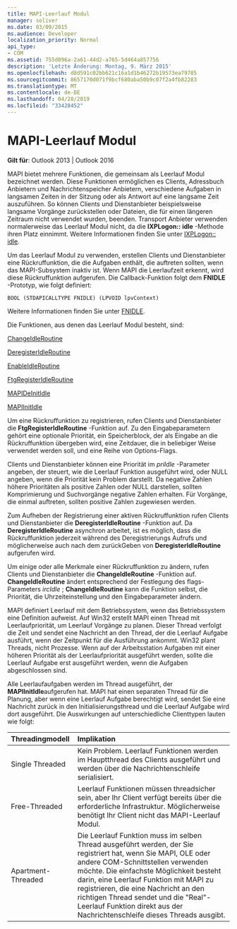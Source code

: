 ```yaml
---
title: MAPI-Leerlauf Modul
manager: soliver
ms.date: 03/09/2015
ms.audience: Developer
localization_priority: Normal
api_type:
- COM
ms.assetid: 755d096a-2a61-44d2-a765-5d464a857756
description: 'Letzte Änderung: Montag, 9. März 2015'
ms.openlocfilehash: d8d591c02bb621c16a1d1b46272b19573ea79785
ms.sourcegitcommit: 8657170d071f9bcf680aba50b9c07f2a4fb82283
ms.translationtype: MT
ms.contentlocale: de-DE
ms.lasthandoff: 04/28/2019
ms.locfileid: "33428452"
---
```

# <a name="mapi-idle-engine"></a>MAPI-Leerlauf Modul

  
  
**Gilt für**: Outlook 2013 | Outlook 2016 
  
MAPI bietet mehrere Funktionen, die gemeinsam als Leerlauf Modul bezeichnet werden. Diese Funktionen ermöglichen es Clients, Adressbuch Anbietern und Nachrichtenspeicher Anbietern, verschiedene Aufgaben in langsamen Zeiten in der Sitzung oder als Antwort auf eine langsame Zeit auszuführen. So können Clients und Dienstanbieter beispielsweise langsame Vorgänge zurückstellen oder Dateien, die für einen längeren Zeitraum nicht verwendet wurden, beenden. Transport Anbieter verwenden normalerweise das Leerlauf Modul nicht, da die **IXPLogon:: idle** -Methode ihren Platz einnimmt. Weitere Informationen finden Sie unter [IXPLogon:: idle](ixplogon-idle.md).
  
Um das Leerlauf Modul zu verwenden, erstellen Clients und Dienstanbieter eine Rückruffunktion, die die Aufgaben enthält, die auftreten sollten, wenn das MAPI-Subsystem inaktiv ist. Wenn MAPI die Leerlaufzeit erkennt, wird diese Rückruffunktion aufgerufen. Die Callback-Funktion folgt dem **FNIDLE** -Prototyp, wie folgt definiert: 
  
 `BOOL (STDAPICALLTYPE FNIDLE) (LPVOID lpvContext)`
  
Weitere Informationen finden Sie unter [FNIDLE](fnidle.md).
  
Die Funktionen, aus denen das Leerlauf Modul besteht, sind:
  
[ChangeIdleRoutine](changeidleroutine.md)
  
[DeregisterIdleRoutine](deregisteridleroutine.md)
  
[EnableIdleRoutine](enableidleroutine.md)
  
[FtgRegisterIdleRoutine](ftgregisteridleroutine.md)
  
[MAPIDeInitIdle](mapideinitidle.md)
  
[MAPIInitIdle](mapiinitidle.md)
  
Um eine Rückruffunktion zu registrieren, rufen Clients und Dienstanbieter die **FtgRegisterIdleRoutine** -Funktion auf. Zu den Eingabeparametern gehört eine optionale Priorität, ein Speicherblock, der als Eingabe an die Rückruffunktion übergeben wird, eine Zeitdauer, die in beliebiger Weise verwendet werden soll, und eine Reihe von Options-Flags. 
  
Clients und Dienstanbieter können eine Priorität im _priIdle_ -Parameter angeben, der steuert, wie die Leerlauf Funktion ausgeführt wird, oder NULL angeben, wenn die Priorität kein Problem darstellt. Da negative Zahlen höhere Prioritäten als positive Zahlen oder NULL darstellen, sollten Komprimierung und Suchvorgänge negative Zahlen erhalten. Für Vorgänge, die einmal auftreten, sollten positive Zahlen zugewiesen werden. 
  
Zum Aufheben der Registrierung einer aktiven Rückruffunktion rufen Clients und Dienstanbieter die **DeregisterIdleRoutine** -Funktion auf. Da **DeregisterIdleRoutine** asynchron arbeitet, ist es möglich, dass die Rückruffunktion jederzeit während des Deregistrierungs Aufrufs und möglicherweise auch nach dem zurückGeben von **DeregisterIdleRoutine** aufgerufen wird. 
  
Um einige oder alle Merkmale einer Rückruffunktion zu ändern, rufen Clients und Dienstanbieter die **ChangeIdleRoutine** -Funktion auf. **ChangeIdleRoutine** ändert entsprechend der Festlegung des flags-Parameters _ircIdle_ ; **ChangeIdleRoutine** kann die Funktion selbst, die Priorität, die Uhrzeiteinstellung und den Eingabeparameter ändern. 
  
MAPI definiert Leerlauf mit dem Betriebssystem, wenn das Betriebssystem eine Definition aufweist. Auf Win32 erstellt MAPI einen Thread mit Leerlaufpriorität, um Leerlauf Vorgänge zu planen. Dieser Thread verfolgt die Zeit und sendet eine Nachricht an den Thread, der die Leerlauf Aufgabe ausführt, wenn der Zeitpunkt für die Ausführung ankommt. Win32 plant Threads, nicht Prozesse. Wenn auf der Arbeitsstation Aufgaben mit einer höheren Priorität als der Leerlaufpriorität ausgeführt werden, sollte die Leerlauf Aufgabe erst ausgeführt werden, wenn die Aufgaben abgeschlossen sind. 
  
Alle Leerlaufaufgaben werden im Thread ausgeführt, der **MAPIInitIdle**aufgerufen hat. MAPI hat einen separaten Thread für die Planung, aber wenn eine Leerlauf Aufgabe berechtigt wird, sendet Sie eine Nachricht zurück in den Initialisierungsthread und die Leerlauf Aufgabe wird dort ausgeführt. Die Auswirkungen auf unterschiedliche Clienttypen lauten wie folgt:
  
|**Threadingmodell**|**Implikation**|
|:-----|:-----|
|Single Threaded  <br/> |Kein Problem. Leerlauf Funktionen werden im Hauptthread des Clients ausgeführt und werden über die Nachrichtenschleife serialisiert.  <br/> |
|Free-Threaded  <br/> |Leerlauf Funktionen müssen threadsicher sein, aber Ihr Client verfügt bereits über die erforderliche Infrastruktur. Möglicherweise benötigt Ihr Client nicht das MAPI-Leerlauf Modul.  <br/> |
|Apartment-Threaded  <br/> |Die Leerlauf Funktion muss im selben Thread ausgeführt werden, der Sie registriert hat, wenn Sie MAPI, OLE oder andere COM-Schnittstellen verwenden möchte. Die einfachste Möglichkeit besteht darin, eine Leerlauf Funktion mit MAPI zu registrieren, die eine Nachricht an den richtigen Thread sendet und die "Real"-Leerlauf Funktion direkt aus der Nachrichtenschleife dieses Threads ausgibt.  <br/> |
   

